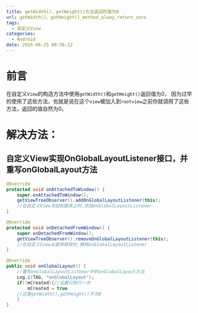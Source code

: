 ```yaml
---
title: getWidth()、getHeight()方法返回的值为0
url: getWidth()、getHeight()_method_alway_return_zero
tags:
  - 自定义View
categories:
  - Android
date: 2016-06-25 08:56:12
---
```

# 前言
在自定义`View`的构造方法中使用`getWidth()`和`getHeight()`返回值为0，
因为过早的使用了这些方法，也就是说在这个`view`被加入到`rootview`之前你就调用了这些方法，返回的值自然为0。
<!-- more -->

# 解决方法：
## 自定义View实现OnGlobalLayoutListener接口，并重写onGlobalLayout方法
```java
@Override
protected void onAttachedToWindow() {
    super.onAttachedToWindow();
    getViewTreeObserver().addOnGlobalLayoutListener(this);
    //在自定义View添加到窗体上时,添加onGlobalLayoutListener
}

@Override
protected void onDetachedFromWindow() {
    super.onDetachedFromWindow();
    getViewTreeObserver().removeOnGlobalLayoutListener(this);
    //在自定义View从窗体移除时,移除onGlobalLayoutListener
}

@Override
public void onGlobalLayout() {
    //重写onGlobalLayoutListener中的onGlobalLayout方法
    Log.i(TAG, "onGlobalLayout");
    if(!mCreated){//设置只执行一次
        mCreated = true
    //这里getWidth(),getHeight()不为0
    }
}
```
